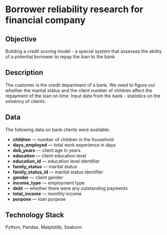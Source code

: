 # Borrower reliability research for financial company

## Objective
Building a credit scoring model - a special system that assesses the ability of a potential borrower to repay the loan to the bank

## Description
The customer is the credit department of a bank. We need to figure out whether the marital status and the client number of children affect the repayment of the loan on time. 
Input data from the bank - statistics on the solvency of clients.

## Data
The following data on bank clients were available:
- **children** — number of children in the household
- **days_employed** — total work experience in days
- **dob_years** — client age in years
- **education** — client education level
- **education_id** — education level identifier
- **family_status** — marital status
- **family_status_id** — marital status identifier
- **gender** — client gender
- **income_type** — employment type
- **debt** — whether there were any outstanding payments
- **total_income** — monthly income
- **purpose** — loan purpose

## Technology Stack
Python, Pandas, Matplotlib, Seaborn
